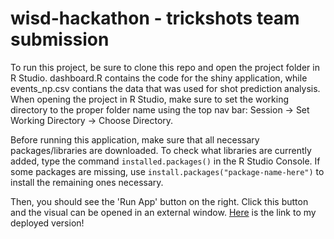 # wisd-hackathon - trickshots team submission 

To run this project, be sure to clone this repo and open the project folder in R Studio. dashboard.R contains the code for the shiny application, while events_np.csv contians the data that was used for shot prediction analysis. When opening the project in R Studio, make sure to set the working directory to the proper folder name using the top nav bar: Session -> Set Working Directory -> Choose Directory. 

Before running this application, make sure that all necessary packages/libraries are downloaded. To check what libraries are currently added, type the command
`installed.packages()` in the R Studio Console. If some packages are missing, use `install.packages("package-name-here")` to install the remaining ones necessary. 

Then, you should see the 'Run App' button on the right. Click this button and the visual can be opened in an external window. [Here](https://meganmehta.shinyapps.io/wisd-trickshots/) is the link to my deployed version! 
